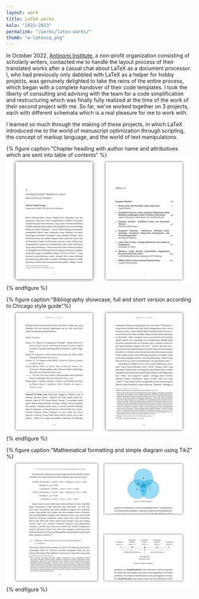 ```yaml
---
layout: work
title: LaTeX works
kala: "2022–2023"
permalink: "/works/latex-works/"
thumb: "w-latexsq.png"
---
```


In October 2022, [Antinomi Institute](https://antinomi.org), a non-profit organization consisting of scholarly writers, contacted me to handle the layout process of their translated works after a casual chat about LaTeX as a document processor. I, who had previously only dabbled with LaTeX as a helper for hobby projects, was genuinely delighted to take the reins of the entire process, which began with a complete handover of their code templates. I took the liberty of consulting and advising with the team for a code simplification and restructuring which was finally fully realized at the time of the work of their second project with me. So far, we've worked together on 3 projects, each with different schemata which is a real pleasure for me to work with.

I learned so much through the making of these projects, in which LaTeX introduced me to the world of manuscript optimization through scripting, the concept of markup language, and the world of text manipulations.

{% figure caption:"Chapter heading with author name and attributives which are sent into table of contents" %}
![chapter heading and TOC](/assets/img/w-latexa.png)
{% endfigure %}

{% figure caption:"Bibliography showcase, full and short version according to Chicago style guide"%}
![bibliography and footnote showcase](/assets/img/w-latexb.png)
{% endfigure %}

{% figure caption:"Mathematical formatting and simple diagram using TikZ" %}
![math and TikZ showcase](/assets/img/w-latexc.png)
{% endfigure %}
